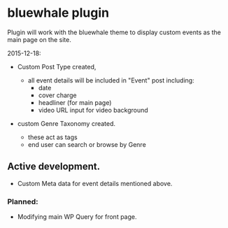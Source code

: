 # bluewhale plugin

Plugin will work with the bluewhale theme to display custom events as the main page on the site. 

2015-12-18: 

- Custom Post Type created, 
    - all event details will be included in "Event" post including: 
        - date
        - cover charge
        - headliner (for main page)
        - video URL input for video background

- custom Genre Taxonomy created. 
    - these act as tags
    - end user can search or browse by Genre

## Active development. 

- Custom Meta data for event details mentioned above. 

### Planned: 

- Modifying main WP Query for front page.  
